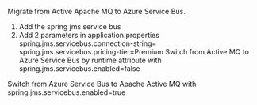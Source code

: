 Migrate from Active Apache MQ to Azure Service Bus.

1) Add the spring jms service bus
2) Add 2 parameters in application.properties
spring.jms.servicebus.connection-string=<Connection String>
spring.jms.servicebus.pricing-tier=Premium
Switch from Active MQ to Azure Service Bus by runtime attribute with spring.jms.servicebus.enabled=false

Switch from Azure Service Bus to Apache Active MQ with spring.jms.servicebus.enabled=true
